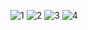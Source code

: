 ![1](https://github.com/RoshanKhalinG/e-BookShop/assets/102815285/4339d038-7431-4f87-8782-d82c3db68e6d)
![2](https://github.com/RoshanKhalinG/e-BookShop/assets/102815285/72476cb1-2420-4edd-919a-af6a763dd9b6)
![3](https://github.com/RoshanKhalinG/e-BookShop/assets/102815285/cedfeab4-4519-4970-9d0f-5de78d642563)
![4](https://github.com/RoshanKhalinG/e-BookShop/assets/102815285/137e2a56-5b04-44cb-b1d8-ec9d543c6001)

